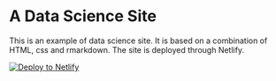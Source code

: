 # A Data Science Site

This is an example of data science site. It is based on a combination of  HTML, css and rmarkdown. The site is deployed through Netlify. 

<!-- Markdown snippet -->
[![Deploy to Netlify](https://www.netlify.com/img/deploy/button.svg)](https://app.netlify.com/start/deploy?repository=https://github.com/happyrabbit/AnalyticalReportExample)


